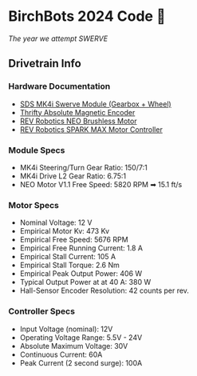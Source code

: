 # BirchBots 2024 Code 🤖
_The year we attempt SWERVE_

## Drivetrain Info
### Hardware Documentation
* [SDS MK4i Swerve Module (Gearbox + Wheel)](https://www.swervedrivespecialties.com/products/mk4i-swerve-module)
* [Thrifty Absolute Magnetic Encoder](https://www.thethriftybot.com/products/thrifty-absolute-magnetic-encoder)
* [REV Robotics NEO Brushless Motor](https://www.revrobotics.com/rev-21-1650/)
* [REV Robotics SPARK MAX Motor Controller](https://www.revrobotics.com/rev-11-2158/)

### Module Specs
* MK4i Steering/Turn Gear Ratio: 150/7:1
* MK4i Drive L2 Gear Ratio: 6.75:1
* NEO Motor V1.1 Free Speed: 5820 RPM ➡ 15.1 ft/s

### Motor Specs
* Nominal Voltage: 12 V
* Empirical Motor Kv: 473 Kv
* Empirical Free Speed: 5676 RPM
* Empirical Free Running Current: 1.8 A
* Empirical Stall Current: 105 A
* Empirical Stall Torque: 2.6 Nm
* Empirical Peak Output Power: 406 W
* Typical Output Power at at 40 A: 380 W
* Hall-Sensor Encoder Resolution: 42 counts per rev.

### Controller Specs
* Input Voltage (nominal): 12V
* Operating Voltage Range: 5.5V - 24V
* Absolute Maximum Voltage: 30V
* Continuous Current: 60A
* Peak Current (2 second surge): 100A
